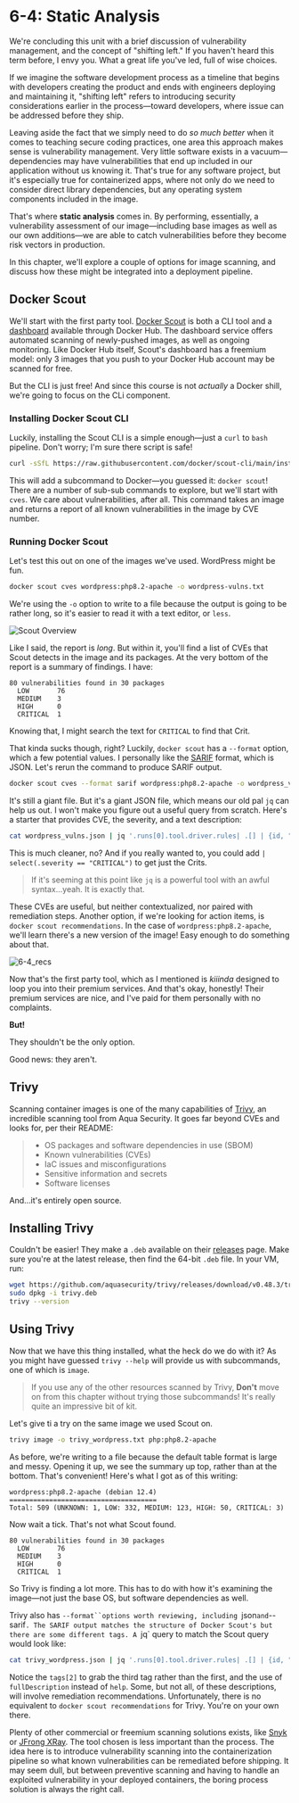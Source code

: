 # 6-4: Static Analysis

We're concluding this unit with a brief discussion of vulnerability management, and the concept of "shifting left." If you haven't heard this term before, I envy you. What a great life you've led, full of wise choices. 

If we imagine the software development process as a timeline that begins with developers creating the product and ends with engineers deploying and maintaining it, "shifting left" refers to introducing security considerations earlier in the process—toward developers, where issue can be addressed before they ship.

Leaving aside the fact that we simply need to do _so much better_ when it comes to teaching secure coding practices, one area this approach makes sense is vulnerability management. Very little software exists in a vacuum—dependencies may have vulnerabilities that end up included in our application without us knowing it. That's true for any software project, but it's especially true for containerized apps, where not only do we need to consider direct library dependencies, but any operating system components included in the image.

That's where **static analysis** comes in. By performing, essentially, a vulnerability assessment of our image—including base images as well as our own additions—we are able to catch vulnerabilities before they become risk vectors in production.

In this chapter, we'll explore a couple of options for image scanning, and discuss how these might be integrated into a deployment pipeline.

## Docker Scout

We'll start with the first party tool. [Docker Scout](https://docs.docker.com/scout/) is both a CLI tool and a [dashboard](https://scout.docker.com) available through Docker Hub. The dashboard service offers automated scanning of newly-pushed images, as well as ongoing monitoring. Like Docker Hub itself, Scout's dashboard has a freemium model: only 3 images that you push to your Docker Hub account may be scanned for free.

But the CLI is just free! And since this course is not _actually_ a Docker shill, we're going to focus on the CLi component.

### Installing Docker Scout CLI

Luckily, installing the Scout CLI is a simple enough—just a `curl` to `bash` pipeline. Don't worry; I'm sure there script is safe!

```bash
curl -sSfL https://raw.githubusercontent.com/docker/scout-cli/main/install.sh | sh -s --
```

This will add a subcommand to Docker—you guessed it: `docker scout`! There are a number of sub-sub commands to explore, but we'll start with `cves`. We care about vulnerabilities, after all. This command takes an image and returns a report of all known vulnerabilities in the image by CVE number.

### Running Docker Scout

Let's test this out on one of the images we've used. WordPress might be fun. 

```bash
docker scout cves wordpress:php8.2-apache -o wordpress-vulns.txt
```

We're using the `-o` option to write to a file because the output is going to be rather long, so it's easier to read it with a text editor, or `less`.

![Scout Overview](../img/6-4_scout-overview.png)

Like I said, the report is _long_. But within it, you'll find a list of CVEs that Scout detects in the image and its packages. At the very bottom of the report is a summary of findings. I have:

```
80 vulnerabilities found in 30 packages
  LOW       76
  MEDIUM    3
  HIGH      0
  CRITICAL  1
```

Knowing that, I might search the text for `CRITICAL` to find that Crit. 

That kinda sucks though, right? Luckily, `docker scout` has a `--format` option, which a few potential values. I personally like the [SARIF](https://sarifweb.azurewebsites.net) format, which is JSON. Let's rerun the command to produce SARIF output.

```bash
docker scout cves --format sarif wordpress:php8.2-apache -o wordpress_vulns.json 
```

It's still a giant file. But it's a giant JSON file, which means our old pal `jq` can help us out. I won't make you figure out a useful query from scratch. Here's a starter that provides CVE, the severity, and a text description:

```bash
cat wordpress_vulns.json | jq '.runs[0].tool.driver.rules| .[] | {id, "severity": .properties.tags[0], "text": .help.text}'
```

This is much cleaner, no? And if you really wanted to, you could add `| select(.severity == "CRITICAL")` to get just the Crits.

> If it's seeming at this point like `jq` is a powerful tool with an awful syntax...yeah. It is exactly that.

These CVEs are useful, but neither contextualized, nor paired with remediation steps. Another option, if we're looking for action items, is `docker scout recommendations`. In the case of `wordpress:php8.2-apache`, we'll learn there's a new version of the image! Easy enough to do something about that.

![6-4_recs](../img/6-4_recs.png)

Now that's the first party tool, which as I mentioned is _kiiinda_ designed to loop you into their premium services. And that's okay, honestly! Their premium services are nice, and I've paid for them personally with no complaints.

**But!**

They shouldn't be the only option.

Good news: they aren't.

## Trivy

Scanning container images is one of the many capabilities of [Trivy](https://github.com/aquasecurity/trivy), an incredible scanning tool from Aqua Security. It goes far beyond CVEs and looks for, per their README:

> - OS packages and software dependencies in use (SBOM)
> - Known vulnerabilities (CVEs)
> - IaC issues and misconfigurations
> - Sensitive information and secrets
> - Software licenses

And...it's entirely open source.

## Installing Trivy

Couldn't be easier! They make a `.deb` available on their [releases](https://github.com/aquasecurity/trivy/releases/tag/v0.48.3) page. Make sure you're at the latest release, then find the 64-bit `.deb` file. In your VM, run:

```bash
wget https://github.com/aquasecurity/trivy/releases/download/v0.48.3/trivy_0.48.3_Linux-64bit.deb -O trivy.deb
sudo dpkg -i trivy.deb
trivy --version
```

## Using Trivy

Now that we have this thing installed, what the heck do we do with it? As you might have guessed `trivy --help` will provide us with subcommands, one of which is `image`. 

> If you use any of the other resources scanned by Trivy, **Don't** move on from this chapter without trying those subcommands! It's really quite an impressive bit of kit.

Let's give ti a try on the same image we used Scout on.

```bash
trivy image -o trivy_wordpress.txt php:php8.2-apache
```

As before, we're writing to a file because the default table format is large and messy. Opening it up, we see the summary up top, rather than at the bottom. That's convenient! Here's what I got as of this writing:

```
wordpress:php8.2-apache (debian 12.4)
=====================================
Total: 509 (UNKNOWN: 1, LOW: 332, MEDIUM: 123, HIGH: 50, CRITICAL: 3)
```

Now wait a tick. That's not what Scout found.

```
80 vulnerabilities found in 30 packages
  LOW       76
  MEDIUM    3
  HIGH      0
  CRITICAL  1
```

So Trivy is finding a lot more. This has to do with how it's examining the image—not just the base OS, but software dependencies as well.

Trivy also has `--format``options worth reviewing, including `json` and `--sarif`. The SARIF output matches the structure of Docker Scout's but there are some different tags. A `jq` query to match the Scout query would look like:

```bash
cat trivy_wordpress.json | jq '.runs[0].tool.driver.rules| .[] | {id, "severity": .properties.tags[2], "text": .fullDescription.text} | select (.severity == "CRITICAL")'
```

Notice the `tags[2]` to grab the third tag rather than the first, and the use of `fullDescription` instead of `help`. Some, but not all, of these descriptions, will involve remediation recommendations. Unfortunately, there is no equivalent to `docker scout recommendations` for Trivy. You're on your own there.

Plenty of other commercial or freemium scanning solutions exists, like [Snyk](https://snyk.io/) or [JFrong XRay](https://jfrog.com/xray/). The tool chosen is less important than the process. The idea here is to introduce vulnerability scanning into the containerization pipeline so what known vulnerabilities can be remediated before shipping. It may seem dull, but between preventive scanning and having to handle an exploited vulnerability in your deployed containers, the boring process solution is always the right call.

